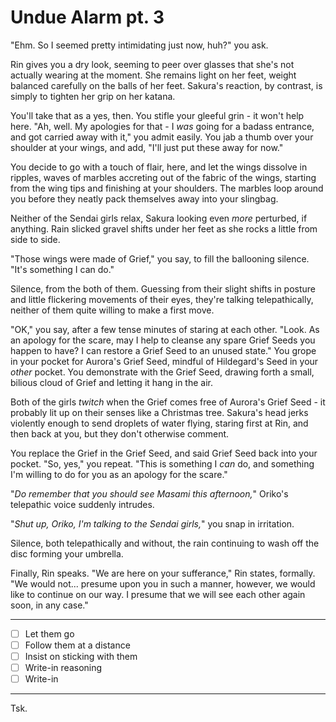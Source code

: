 # Undue Alarm pt. 3

"Ehm. So I seemed pretty intimidating just now, huh?" you ask.

Rin gives you a dry look, seeming to peer over glasses that she's not actually wearing at the moment. She remains light on her feet, weight balanced carefully on the balls of her feet. Sakura's reaction, by contrast, is simply to tighten her grip on her katana.

You'll take that as a yes, then. You stifle your gleeful grin - it won't help here. "Ah, well. My apologies for that - I *was* going for a badass entrance, and got carried away with it," you admit easily. You jab a thumb over your shoulder at your wings, and add, "I'll just put these away for now."

You decide to go with a touch of flair, here, and let the wings dissolve in ripples, waves of marbles accreting out of the fabric of the wings, starting from the wing tips and finishing at your shoulders. The marbles loop around you before they neatly pack themselves away into your slingbag.

Neither of the Sendai girls relax, Sakura looking even *more* perturbed, if anything. Rain slicked gravel shifts under her feet as she rocks a little from side to side.

"Those wings were made of Grief," you say, to fill the ballooning silence. "It's something I can do."

Silence, from the both of them. Guessing from their slight shifts in posture and little flickering movements of their eyes, they're talking telepathically, neither of them quite willing to make a first move.

"OK," you say, after a few tense minutes of staring at each other. "Look. As an apology for the scare, may I help to cleanse any spare Grief Seeds you happen to have? I can restore a Grief Seed to an unused state." You grope in your pocket for Aurora's Grief Seed, mindful of Hildegard's Seed in your *other* pocket. You demonstrate with the Grief Seed, drawing forth a small, bilious cloud of Grief and letting it hang in the air.

Both of the girls *twitch* when the Grief comes free of Aurora's Grief Seed - it probably lit up on their senses like a Christmas tree. Sakura's head jerks violently enough to send droplets of water flying, staring first at Rin, and then back at you, but they don't otherwise comment.

You replace the Grief in the Grief Seed, and said Grief Seed back into your pocket. "So, yes," you repeat. "This is something I *can* do, and something I'm willing to do for you as an apology for the scare."

"*Do remember that you should see Masami this afternoon,*" Oriko's telepathic voice suddenly intrudes.

"*Shut *up*, Oriko, I'm talking to the Sendai girls,*" you snap in irritation.

Silence, both telepathically and without, the rain continuing to wash off the disc forming your umbrella.

Finally, Rin speaks. "We are here on your sufferance," Rin states, formally. "We would not... presume upon you in such a manner, however, we would like to continue on our way. I presume that we will see each other again soon, in any case."

---

- [ ] Let them go
- [ ] Follow them at a distance
- [ ] Insist on sticking with them
- [ ] Write-in reasoning
- [ ] Write-in

---

Tsk.
